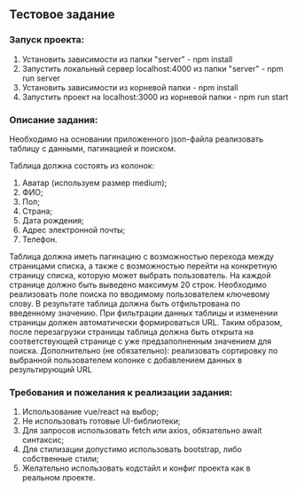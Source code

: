 ## Тестовое задание

### Запуск проекта:
1. Установить зависимости из папки "server" - npm install
2. Запустить локальный сервер localhost:4000 из папки "server" - npm run server
3. Установить зависимости из корневой папки - npm install
4. Запустить проект на localhost:3000 из корневой папки - npm run start


### Описание задания:

Необходимо на основании приложенного json-файла реализовать таблицу с данными, пагинацией и поиском.

Таблица должна состоять из колонок:
1.	Аватар (используем размер medium);
2.	ФИО;
3.	Пол;
4.	Страна;
5.	Дата рождения;
6.	Адрес электронной почты;
7.	Телефон.

Таблица должна иметь пагинацию с возможностью перехода между страницами списка, а также с возможностью перейти на конкретную страницу списка, которую может выбрать пользователь. На каждой странице должно быть выведено максимум 20 строк.
Необходимо реализовать поле поиска по вводимому пользователем ключевому слову. В результате таблица должна быть отфильтрована по введенному значению.
При фильтрации данных таблицы и изменении страницы должен автоматически формироваться URL. Таким образом, после перезагрузки страницы таблица должна быть открыта на соответствующей странице с уже предзаполненным значением для поиска.
Дополнительно (не обязательно): реализовать сортировку по выбранной пользователем колонке с добавлением данных в результирующий URL


### Требования и пожелания к реализации задания:

1. Использование vue/react на выбор;
1. Не использовать готовые UI-библиотеки;
2. Для запросов использовать fetch или axios, обязательно await синтаксис;
3. Для стилизации допустимо использовать bootstrap, либо собственные стили;
4. Желательно использовать кодстайл и конфиг проекта как в реальном проекте.



